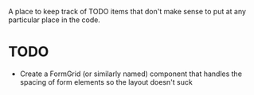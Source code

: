 A place to keep track of TODO items that don't make sense to put at any particular place in the code.

# TODO

- Create a FormGrid (or similarly named) component that handles the spacing of form elements so the layout doesn't suck
